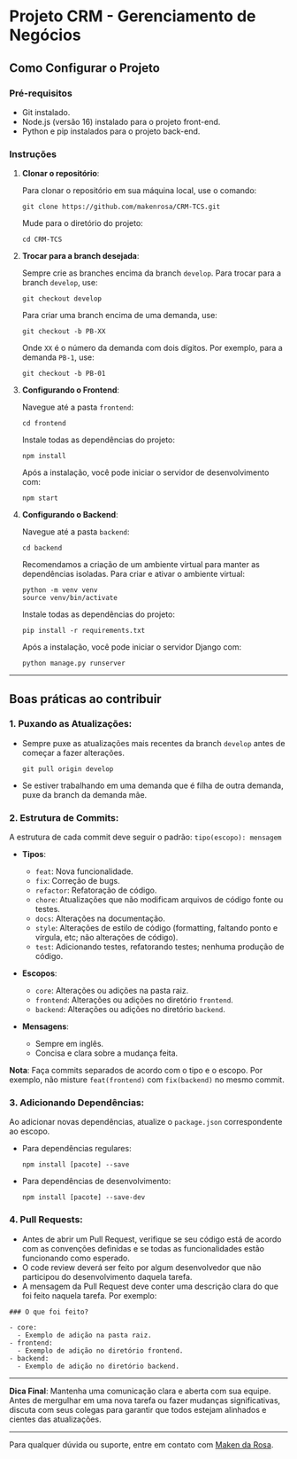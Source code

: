 # Projeto CRM - Gerenciamento de Negócios

## Como Configurar o Projeto

### Pré-requisitos

- Git instalado.
- Node.js (versão 16) instalado para o projeto front-end.
- Python e pip instalados para o projeto back-end.

### Instruções

1. **Clonar o repositório**:

   Para clonar o repositório em sua máquina local, use o comando:

   ```
   git clone https://github.com/makenrosa/CRM-TCS.git
   ```

   Mude para o diretório do projeto:

   ```
   cd CRM-TCS
   ```

2. **Trocar para a branch desejada**:

   Sempre crie as branches encima da branch `develop`. Para trocar para a branch `develop`, use:

   ```
   git checkout develop
   ```

   Para criar uma branch encima de uma demanda, use:

   ```
   git checkout -b PB-XX
   ```

   Onde `XX` é o número da demanda com dois dígitos. Por exemplo, para a demanda `PB-1`, use:

   ```
   git checkout -b PB-01
   ```

3. **Configurando o Frontend**:

   Navegue até a pasta `frontend`:

   ```
   cd frontend
   ```

   Instale todas as dependências do projeto:

   ```
   npm install
   ```

   Após a instalação, você pode iniciar o servidor de desenvolvimento com:

   ```
   npm start
   ```

4. **Configurando o Backend**:

   Navegue até a pasta `backend`:

   ```
   cd backend
   ```

   Recomendamos a criação de um ambiente virtual para manter as dependências isoladas. Para criar e ativar o ambiente virtual:

   ```
   python -m venv venv
   source venv/bin/activate
   ```

   Instale todas as dependências do projeto:

   ```
   pip install -r requirements.txt
   ```

   Após a instalação, você pode iniciar o servidor Django com:

   ```
   python manage.py runserver
   ```

---

## Boas práticas ao contribuir

### 1. Puxando as Atualizações:

- Sempre puxe as atualizações mais recentes da branch `develop` antes de começar a fazer alterações.
  ```
  git pull origin develop
  ```
- Se estiver trabalhando em uma demanda que é filha de outra demanda, puxe da branch da demanda mãe.

### 2. Estrutura de Commits:

A estrutura de cada commit deve seguir o padrão: `tipo(escopo): mensagem`

- **Tipos**:

  - `feat`: Nova funcionalidade.
  - `fix`: Correção de bugs.
  - `refactor`: Refatoração de código.
  - `chore`: Atualizações que não modificam arquivos de código fonte ou testes.
  - `docs`: Alterações na documentação.
  - `style`: Alterações de estilo de código (formatting, faltando ponto e vírgula, etc; não alterações de código).
  - `test`: Adicionando testes, refatorando testes; nenhuma produção de código.

- **Escopos**:

  - `core`: Alterações ou adições na pasta raiz.
  - `frontend`: Alterações ou adições no diretório `frontend`.
  - `backend`: Alterações ou adições no diretório `backend`.

- **Mensagens**:
  - Sempre em inglês.
  - Concisa e clara sobre a mudança feita.

**Nota**: Faça commits separados de acordo com o tipo e o escopo. Por exemplo, não misture `feat(frontend)` com `fix(backend)` no mesmo commit.

### 3. Adicionando Dependências:

Ao adicionar novas dependências, atualize o `package.json` correspondente ao escopo.

- Para dependências regulares:
  ```
  npm install [pacote] --save
  ```
- Para dependências de desenvolvimento:
  ```
  npm install [pacote] --save-dev
  ```

### 4. Pull Requests:

- Antes de abrir um Pull Request, verifique se seu código está de acordo com as convenções definidas e se todas as funcionalidades estão funcionando como esperado.
- O code review deverá ser feito por algum desenvolvedor que não participou do desenvolvimento daquela tarefa.
- A mensagem da Pull Request deve conter uma descrição clara do que foi feito naquela tarefa. Por exemplo:

```
### O que foi feito?

- core:
  - Exemplo de adição na pasta raiz.
- frontend:
  - Exemplo de adição no diretório frontend.
- backend:
  - Exemplo de adição no diretório backend.
```

---

**Dica Final**: Mantenha uma comunicação clara e aberta com sua equipe. Antes de mergulhar em uma nova tarefa ou fazer mudanças significativas, discuta com seus colegas para garantir que todos estejam alinhados e cientes das atualizações.

---

Para qualquer dúvida ou suporte, entre em contato com [Maken da Rosa](https://wa.me/48991557364).
